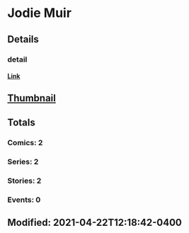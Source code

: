# Jodie  Muir 
## Details
### detail
#### [Link](http://marvel.com/comics/creators/13907/jodie_muir?utm_campaign=apiRef&utm_source=225578a89fc76f3d20fbffda5d17a88d)
## [Thumbnail](http://i.annihil.us/u/prod/marvel/i/mg/b/40/image_not_available.jpg)
## Totals
### Comics: 2
### Series: 2
### Stories: 2
### Events: 0
## Modified: 2021-04-22T12:18:42-0400
